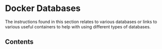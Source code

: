 # Docker Databases

The instructions found in this section relates to various databases or links to various useful containers to help with using different types of databases.

## Contents


